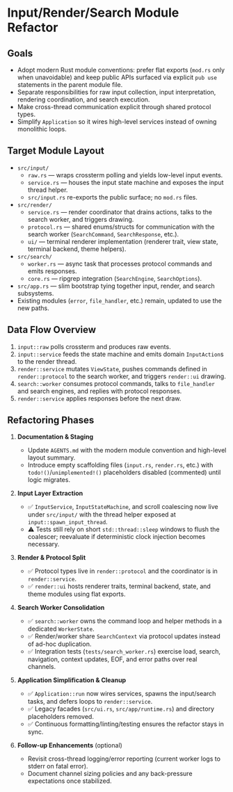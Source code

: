 # Input/Render/Search Module Refactor

## Goals
- Adopt modern Rust module conventions: prefer flat exports (`mod.rs` only when unavoidable) and keep public APIs surfaced via explicit `pub use` statements in the parent module file.
- Separate responsibilities for raw input collection, input interpretation, rendering coordination, and search execution.
- Make cross-thread communication explicit through shared protocol types.
- Simplify `Application` so it wires high-level services instead of owning monolithic loops.

## Target Module Layout
- `src/input/`
  - `raw.rs` — wraps crossterm polling and yields low-level input events.
  - `service.rs` — houses the input state machine and exposes the input thread helper.
  - `src/input.rs` re-exports the public surface; no `mod.rs` files.
- `src/render/`
  - `service.rs` — render coordinator that drains actions, talks to the search worker, and triggers drawing.
  - `protocol.rs` — shared enums/structs for communication with the search worker (`SearchCommand`, `SearchResponse`, etc.).
  - `ui/` — terminal renderer implementation (renderer trait, view state, terminal backend, theme helpers).
- `src/search/`
  - `worker.rs` — async task that processes protocol commands and emits responses.
  - `core.rs` — ripgrep integration (`SearchEngine`, `SearchOptions`).
- `src/app.rs` — slim bootstrap tying together input, render, and search subsystems.
- Existing modules (`error`, `file_handler`, etc.) remain, updated to use the new paths.

## Data Flow Overview
1. `input::raw` polls crossterm and produces raw events.
2. `input::service` feeds the state machine and emits domain `InputAction`s to the render thread.
3. `render::service` mutates `ViewState`, pushes commands defined in `render::protocol` to the search worker, and triggers `render::ui` drawing.
4. `search::worker` consumes protocol commands, talks to `file_handler` and search engines, and replies with protocol responses.
5. `render::service` applies responses before the next draw.

## Refactoring Phases
1. **Documentation & Staging**
   - Update `AGENTS.md` with the modern module convention and high-level layout summary.
   - Introduce empty scaffolding files (`input.rs`, `render.rs`, etc.) with `todo!()`/`unimplemented!()` placeholders disabled (commented) until logic migrates.

2. **Input Layer Extraction**
   - ✅ `InputService`, `InputStateMachine`, and scroll coalescing now live under `src/input/` with the thread helper exposed at `input::spawn_input_thread`.
   - ⚠️ Tests still rely on short `std::thread::sleep` windows to flush the coalescer; reevaluate if deterministic clock injection becomes necessary.

3. **Render & Protocol Split**
   - ✅ Protocol types live in `render::protocol` and the coordinator is in `render::service`.
   - ✅ `render::ui` hosts renderer traits, terminal backend, state, and theme modules using flat exports.

4. **Search Worker Consolidation**
   - ✅ `search::worker` owns the command loop and helper methods in a dedicated `WorkerState`.
   - ✅ Render/worker share `SearchContext` via protocol updates instead of ad-hoc duplication.
   - ✅ Integration tests (`tests/search_worker.rs`) exercise load, search, navigation, context updates, EOF, and error paths over real channels.

5. **Application Simplification & Cleanup**
   - ✅ `Application::run` now wires services, spawns the input/search tasks, and defers loops to `render::service`.
   - ✅ Legacy facades (`src/ui.rs`, `src/app/runtime.rs`) and directory placeholders removed.
   - ✅ Continuous formatting/linting/testing ensures the refactor stays in sync.

6. **Follow-up Enhancements** (optional)
   - Revisit cross-thread logging/error reporting (current worker logs to stderr on fatal error).
   - Document channel sizing policies and any back-pressure expectations once stabilized.
